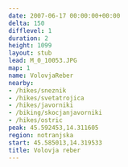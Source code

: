 ```yaml
---
date: 2007-06-17 00:00:00+00:00
delta: 150
difflevel: 1
duration: 2
height: 1099
layout: stub
lead: M_0_10053.JPG
map: 1
name: VolovjaReber
nearby:
- /hikes/sneznik
- /hikes/svetatrojica
- /hikes/javorniki
- /biking/skocjanjavorniki
- /hikes/ostric
peak: 45.592453,14.311605
region: notranjska
start: 45.585013,14.319533
title: Volovja reber
---
```

